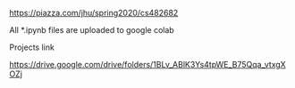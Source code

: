 https://piazza.com/jhu/spring2020/cs482682

All *.ipynb files are uploaded to google colab

Projects link

https://drive.google.com/drive/folders/1BLv_ABlK3Ys4tpWE_B75Qqa_vtxgXOZj